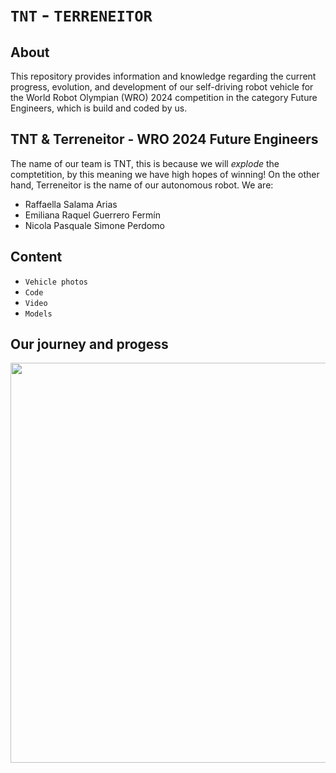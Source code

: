 # `TNT` - `TERRENEITOR`

## About

This repository provides information and knowledge regarding the current progress, evolution, and development of our self-driving robot vehicle for the World Robot Olympian (WRO) 2024 competition in the category Future Engineers, which is build and coded by us.

## TNT & Terreneitor - WRO 2024 Future Engineers

The name of our team is TNT, this is because we will _explode_ the comptetition, by this meaning we have high hopes of winning! On the other hand, Terreneitor is the name of our autonomous robot. We are:

- Raffaella Salama Arias
- Emiliana Raquel Guerrero Fermín
- Nicola Pasquale Simone Perdomo

## Content

- `Vehicle photos`
- `Code`
- `Video`
- `Models`

## Our journey and progess

<img src="[c92a39d9-e67e-41b5-b359-82dcf79ba660-removebg-preview](https://github.com/TNT-JEFFERSON/TERRENEITOR/assets/173217818/683cf6a7-94ff-4120-84e7-d7991a159471)" width="640">




